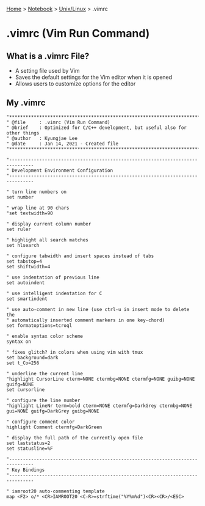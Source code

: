 <a href="../../">Home</a> > <a href="../notebook">Notebook</a> > <a href="./">Unix/Linux</a> > .vimrc

# .vimrc (Vim Run Command)



## What is a .vimrc File?

* A setting file used by Vim
* Saves the default settings for the Vim editor when it is opened
* Allows users to customize options for the editor



## My .vimrc

```shell
"*******************************************************************************
" @file     : .vimrc (Vim Run Command)
" @brief    : Optimized for C/C++ development, but useful also for other things
" @author   : Kyungjae Lee
" @date     : Jan 14, 2021 - Created file
"*******************************************************************************

"-------------------------------------------------------------------------------
" Development Environment Configuration
"-------------------------------------------------------------------------------

" turn line numbers on
set number

" wrap line at 90 chars 
"set textwidth=90

" display current column number
set ruler

" highlight all search matches 
set hlsearch

" configure tabwidth and insert spaces instead of tabs 
set tabstop=4
set shiftwidth=4

" use indentation of previous line
set autoindent

" use intelligent indentation for C
set smartindent

" use auto-comment in new line (use ctrl-u in insert mode to delete the 
" automatically inserted comment markers in one key-chord)
set formatoptions=tcroql

" enable syntax color scheme
syntax on

" fixes glitch? in colors when using vim with tmux
set background=dark
set t_Co=256

" underline the current line
"highlight CursorLine cterm=NONE ctermbg=NONE ctermfg=NONE guibg=NONE guifg=NONE
set cursorline

" configure the line number
"highlight LineNr term=bold cterm=NONE ctermfg=DarkGrey ctermbg=NONE gui=NONE guifg=DarkGrey guibg=NONE

" configure comment color 
highlight Comment ctermfg=DarkGreen

" display the full path of the currently open file
set laststatus=2
set statusline=%F

"-------------------------------------------------------------------------------
" Key Bindings
"-------------------------------------------------------------------------------

" iamroot20 auto-commenting template
map <F2> o/* <CR>IAMROOT20 <C-R>=strftime("%Y%m%d")<CR><CR>/<ESC>
```
